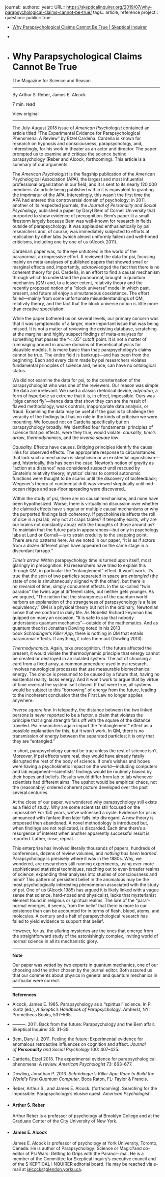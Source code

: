 journal::
authors::
year::
URL:: https://skepticalinquirer.org/2019/07/why-parapsychological-claims-cannot-be-true/
tags:: article, reference
project::
question::
public:: true

- [Why Parapsychological Claims Cannot Be True | Skeptical Inquirer](https://skepticalinquirer.org/2019/07/why-parapsychological-claims-cannot-be-true/)
-
- # Why Parapsychological Claims Cannot Be True
  
  The Magazine for Science and Reason
  
  ---
  
  By Arthur S. Reber, James E. Alcock
  
  7 min. read
  
  View original
  
  ---
  
  The July-August 2018 issue of *American Psychologist* contained an article titled “The Experimental Evidence for Parapsychological Phenomena: A Review” by Etzel Cardeña. Cardeña is known for research on hypnosis and consciousness, parapsychology, and, interestingly, for his work in theater as an actor and director. The paper prompted us to examine and critique the science behind parapsychology (Reber and Alcock, forthcoming). This article is a summary of our arguments.
  
  The *American Psychologist* is the flagship publication of the American Psychological Association (APA), the largest and most influential professional organization in our field, and it is sent to its nearly 120,000 members. An article being published within it is equivalent to granting the imprimatur of the APA. Interestingly, this wasn’t the first time the APA had entered this controversial domain of psychology; in 2011, another of its respected journals, the *Journal of Personality and Social Psychology*, published a paper by Daryl Bem of Cornell University that purported to show evidence of precognition. Bem’s paper lit a small firestorm largely because Bem was well-known for research in fields outside of parapsychology. It was applauded enthusiastically by psi researchers and, of course, was immediately subjected to efforts at replication by other labs (which almost uniformly failed) and well-honed criticisms, including one by one of us (Alcock 2011).
  
  Cardeña’s paper was, to the eye untutored in the world of the paranormal, an impressive effort. It reviewed the data for psi, focusing mainly on meta-analyses of published papers that showed small or marginal effects and, importantly, acknowledged the fact that there is no coherent theory for psi. Cardeña, in an effort to find a causal mechanism through which to understand the paranormal, brought in quantum mechanics (QM) and, to a lesser extent, relativity theory and the recently proposed notion of a “block universe” model in which past, present, and future all enjoy a simultaneous coexistence. The effort failed—mainly from some unfortunate misunderstandings of QM, relativity theory, and the fact that the block universe notion is little more than creative speculation.
  
  While the paper bothered us on several levels, our primary concern was that it was symptomatic of a larger, more important issue that was being missed. It is not a matter of reviewing the existing database, scratching at the marginal and highly suspect findings of meta-analyses for something that passes the “< .05” cutoff point. It is not a matter of rummaging around in arcane domains of theoretical physics for plausible models. It is more basic than that: parapsychology’s claims cannot be true. The entire field is bankrupt—and has been from the beginning. Each and every claim made by psi researchers violates fundamental principles of science and, hence, can have no ontological status.
  
  We did not examine the data for psi, to the consternation of the parapsychologist who was one of the reviewers. Our reason was simple: the data are irrelevant. We used a classic rhetorical device, *adynaton*, a form of hyperbole so extreme that it is, in effect, impossible. Ours was “pigs cannot fly”—hence data that show they can are the result of flawed methodology, weak controls, inappropriate data analysis, or fraud. Examining the data may be useful if the goal is to challenge the veracity of the findings but has no role in the kinds of criticism we were mounting. We focused not on Cardeña specifically but on parapsychology broadly. We identified four fundamental principles of science that psi effects, were they true, would violate: *causality*, *time’s arrow*, *thermodynamics*, and the *inverse square law*.
  
  *Causality.* Effects have causes. Bridging principles identify the causal links for observed effects. The appropriate response to circumstances that lack such a mechanism is skepticism or an existential agnosticism—and, historically, this has been the case. Newton’s notion of gravity as “action at a distance” was considered suspect until rescued by Einstein’s relativity theory; mystics’ claims to control autonomic functions were thought to be scams until the discovery of biofeedback; Wegener’s theory of continental drift was viewed skeptically until mid-ocean ridges and sea-floor spreading were discovered..
  
  Within the study of psi, there are no causal mechanisms, and none have been hypothesized. Worse, there is virtually no discussion over whether the claimed effects have singular or multiple causal mechanisms or why the purported findings lack coherency. If psychokinesis affects the roll of dice in a psi lab, why not at craps tables? If telepathy exists, why are our brains not constantly abuzz with the thoughts of those around us? To maintain that the future puts in appearances—but only in psychology labs at Lund or Cornell—is to strain credulity to the snapping point. There are no patterns here. As we noted in our paper, “It is as if actors from a dozen different plays have appeared on the same stage in a discordant farrago.”
  
  *Time’s arrow.* Within parapsychology time is turned upon itself, most glaringly in precognition. Psi researchers have tried to explain this through QM, in particular the “entanglement” effect. It won’t work. It’s true that the spin of two particles separated in space are *entangled* (the state of one is simultaneously aligned with the other), but there is no *reversal* of time, simply concurrent effects. In the so-called “twin paradox” the twins age at different rates, but neither gets younger. As we argued, “The notion that the strangeness of the quantum world harbors an explanation of the strangeness of parapsychology is a false equivalency.” QM is a physical theory but not in the ordinary, Newtonian sense that we confront in daily life. As Nobelist Richard Feynman has quipped on many an occasion, “It is safe to say that nobody understands quantum mechanics”—outside of the mathematics. And as quantum theorist Jonathan Dowling noted in his 2013 book *Schrödinger’s Killer App*, there is nothing in QM that entails paranormal effects. If anything, it rules them out (Dowling 2013).
  
  *Thermodynamics.* Again, take precognition. If the future affected the present, it would violate the thermodynamic principle that energy cannot be created or destroyed in an isolated system. The act of choosing a card from a fixed array, a common procedure used in psi research, involves neurological processes that use measurable biomechanical energy. The choice is presumed to be caused by a future that, having no existential reality, lacks energy. And it won’t work to argue that by virtue of time reversal the system isn’t closed. If that were true, all systems would be subject to this “borrowing” of energy from the future, leading to the incoherent conclusion that the First Law no longer applies anywhere.
  
  *Inverse square law.* In telepathy, the distance between the two linked persons is never reported to be a factor, a claim that violates the principle that signal strength falls off with the square of the distance traveled. Psi researchers again import the “entanglement” effect as a possible explanation for this, but it won’t work. In QM, there is no transmission of energy between the separated particles; it is only that they are “entangled.”
  
  In short, parapsychology cannot be true unless the rest of science isn’t. Moreover, if psi effects were real, they would have already fatally disrupted the rest of the body of science. If one’s wishes and hopes were having a psychokinetic impact on the world—including computers and lab equipment—scientists’ findings would be routinely biased by their hopes and beliefs. Results would differ from lab to lab whenever scientists had different aims. The upshot would be empirical chaos, not the (reasonably) ordered coherent picture developed over the past several centuries.
  
  At the close of our paper, we wondered why parapsychology still exists as a field of study. Why are some scientists still focused on the impossible? For 150 years, we’ve witnessed a cycle. Evidence for psi is announced with fanfare then later falls into disregard. A new theory is proposed then abandoned. A novel methodology is introduced but, when findings are not replicated, is discarded. Each time there’s a resurgence of interest when another apparently successful result is reported. Lather, rinse, repeat.
  
  This enterprise has involved literally thousands of papers, hundreds of conferences, dozens of review volumes, and *nothing has been learned*. Parapsychology is precisely where it was in the 1880s. Why, we wondered, are researchers still running experiments, using ever-more sophisticated statistical techniques, reaching out to ever-broader realms of science, expanding their analyses into studies of consciousness and mind? This pattern of persistent belief in the anomalous may be the most psychologically interesting phenomenon associated with the study of psi. One of us (Alcock 1985) has argued it is likely linked with a vague sense that science, hard-nosed and physicalist, lacks that mysterianist element found in religious or spiritual realms. The lure of the “para”-normal emerges, it seems, from the belief that there is more to our existence than can be accounted for in terms of flesh, blood, atoms, and molecules. A century and a half of parapsychological research has failed to yield evidence to support that belief.
  
  However, for us, the alluring mysteries are the ones that emerge from the straightforward study of the astonishingly complex, inviting world of normal science in all its mechanistic glory.
  
  ---
  
  **Note**
  
  Our paper was vetted by two experts in quantum mechanics, one of our choosing and the other chosen by the journal editor. Both assured us that our comments about physics in general and quantum mechanics in particular were correct. 
  
  ---
  
  **References**
- Alcock, James E. 1985. Parapsychology as a “spiritual” science. In P. Kurtz (ed.), *A Skeptic’s Handbook of Parapsychology*. Amherst, NY: Prometheus Books, 537–565.
- ———. 2011. Back from the future: Parapsychology and the Bem affair. Skeptical Inquirer 35: 31–39.
- Bem, Daryl J. 2011. Feeling the future: Experimental evidence for anomalous retroactive influences on cognition and affect. *Journal of **Personality** and Social Psychology* 100: 407–425.
- Cardeña, Etzel 2018. The experimental evidence for parapsychological phenomena: A review. *American Psychologist* 73: 663–677.
- Dowling, Jonathan P. 2013. *Schrödinger’s Killer App: Race to Build the World’s First Quantum Computer*. Boca Raton, FL: Taylor & Francis.
- Reber, Arthur S., and James E. Alcock. (forthcoming). Searching for the impossible: Parapsychology’s elusive quest. *American Psychologist*.
- ####  Arthur S. Reber
  
  Arthur Reber is a professor of psychology at Brooklyn College and at the Graduate Center of the City University of New York.
  
  [](https://skepticalinquirer.org/authors/arthur-s-reber)
- ####  James E. Alcock
  
  James E. Alcock is professor of psychology at York University, Toronto, Canada. He is author of Parapsychology: Science or Magic?and co-editor of Psi Wars: Getting to Grips with the Paranor- mal. He is a member of the Committee for Skeptical Inquiry’s executive council and of the S KEPTICAL I NQUIRER editorial board. He may be reached via e-mail at jalcock@glendon.yorku.ca.